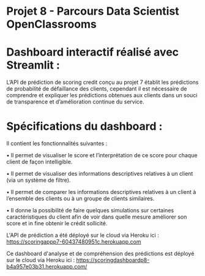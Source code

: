 # Projet 8 - Parcours Data Scientist OpenClassrooms

# Dashboard interactif réalisé avec Streamlit :
L’API de prédiction de scoring credit conçu au projet 7 établit les prédictions de probabilité de défaillance des clients, cependant il est nécessaire de comprendre et expliquer les prédictions obtenues aux clients dans un souci de transparence et d’amélioration continue du service.
# Spécifications du dashboard : 
Il contient les fonctionnalités suivantes :

•	Il permet de visualiser le score et l’interprétation de ce score pour chaque client de façon intelligible.

•	Il permet de visualiser des informations descriptives relatives à un client (via un système de filtre).

•	Il permet de comparer les informations descriptives relatives à un client à l’ensemble des clients ou à un groupe de clients similaires.

•	Il donne la possibilité de faire quelques simulations sur certaines caractéristiques du client afin de voir dans quelle mesure améliorer son score et in fine obtenir le crédit sollicité.

L'API de prédiction a été déployé sur le cloud via Heroku ici : https://scoringappp7-60437480951c.herokuapp.com


Ce dashboard d'analyse et de compréhension des prédictions est déployé sur le cloud via Heroku ici : https://scoringdashboardp8-b4a957e03b31.herokuapp.com/

